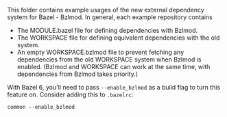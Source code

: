 This folder contains example usages of the new external dependency system for Bazel - Bzlmod. In general, each example repository contains

- The MODULE.bazel file for defining dependencies with Bzlmod.
- The WORKSPACE file for defining equivalent dependencies with the old system.
- An empty WORKSPACE.bzlmod file to prevent fetching any dependencies from the old WORKSPACE system when Bzlmod is enabled. (Bzlmod and WORKSPACE can work at the same time, with dependencies from Bzlmod takes priority.)

With Bazel 6, you'll need to pass `--enable_bzlmod` as a build flag to turn
this feature on. Consider adding this to `.bazelrc`:

```
common --enable_bzlmod
```
